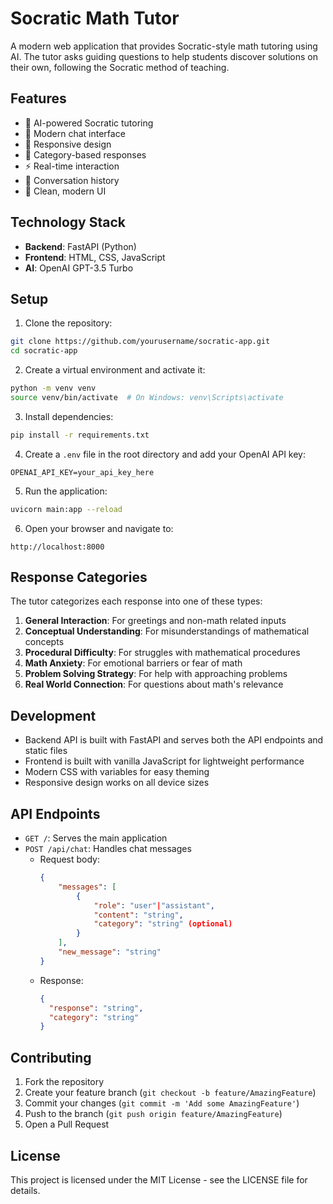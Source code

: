 # Socratic Math Tutor

A modern web application that provides Socratic-style math tutoring using AI. The tutor asks guiding questions to help students discover solutions on their own, following the Socratic method of teaching.

## Features

- 🤖 AI-powered Socratic tutoring
- 💬 Modern chat interface
- 📱 Responsive design
- 🎯 Category-based responses
- ⚡ Real-time interaction
- 🔄 Conversation history
- 🎨 Clean, modern UI

## Technology Stack

- **Backend**: FastAPI (Python)
- **Frontend**: HTML, CSS, JavaScript
- **AI**: OpenAI GPT-3.5 Turbo

## Setup

1. Clone the repository:

```bash
git clone https://github.com/yourusername/socratic-app.git
cd socratic-app
```

2. Create a virtual environment and activate it:

```bash
python -m venv venv
source venv/bin/activate  # On Windows: venv\Scripts\activate
```

3. Install dependencies:

```bash
pip install -r requirements.txt
```

4. Create a `.env` file in the root directory and add your OpenAI API key:

```
OPENAI_API_KEY=your_api_key_here
```

5. Run the application:

```bash
uvicorn main:app --reload
```

6. Open your browser and navigate to:

```
http://localhost:8000
```

## Response Categories

The tutor categorizes each response into one of these types:

1. **General Interaction**: For greetings and non-math related inputs
2. **Conceptual Understanding**: For misunderstandings of mathematical concepts
3. **Procedural Difficulty**: For struggles with mathematical procedures
4. **Math Anxiety**: For emotional barriers or fear of math
5. **Problem Solving Strategy**: For help with approaching problems
6. **Real World Connection**: For questions about math's relevance

## Development

- Backend API is built with FastAPI and serves both the API endpoints and static files
- Frontend is built with vanilla JavaScript for lightweight performance
- Modern CSS with variables for easy theming
- Responsive design works on all device sizes

## API Endpoints

- `GET /`: Serves the main application
- `POST /api/chat`: Handles chat messages
  - Request body:
    ```json
    {
        "messages": [
            {
                "role": "user"|"assistant",
                "content": "string",
                "category": "string" (optional)
            }
        ],
        "new_message": "string"
    }
    ```
  - Response:
    ```json
    {
      "response": "string",
      "category": "string"
    }
    ```

## Contributing

1. Fork the repository
2. Create your feature branch (`git checkout -b feature/AmazingFeature`)
3. Commit your changes (`git commit -m 'Add some AmazingFeature'`)
4. Push to the branch (`git push origin feature/AmazingFeature`)
5. Open a Pull Request

## License

This project is licensed under the MIT License - see the LICENSE file for details.
